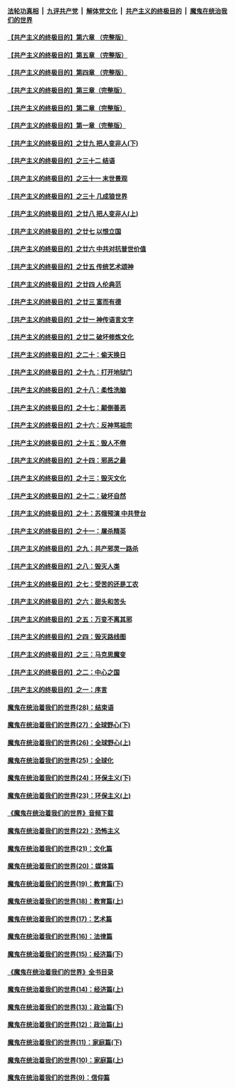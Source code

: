 ####  [法轮功真相](../../../../basic/blob/master/README.md?t=09010239) &nbsp;|&nbsp; [九评共产党](../../../../9ping.md/blob/master/README.md?t=09010239) &nbsp;|&nbsp; [解体党文化](../../../../jtdwh.md/blob/master/README.md?t=09010239)  &nbsp;|&nbsp; [共产主义的终极目的](../../../../gczydzjmd.md/blob/master/README.md?t=09010239) &nbsp;|&nbsp; [魔鬼在统治我们的世界](../../../../mgztzwmdsj.md/blob/master/README.md?t=09010239) 

#### [【共产主义的终极目的】第六章 （完整版）](../pages/nsc422/n11428913.md?t=09010239) 

#### [【共产主义的终极目的】第五章 （完整版）](../pages/nsc422/n11428912.md?t=09010239) 

#### [【共产主义的终极目的】第四章 （完整版）](../pages/nsc422/n11428907.md?t=09010239) 

#### [【共产主义的终极目的】第三章（完整版）](../pages/nsc422/n11428848.md?t=09010239) 

#### [【共产主义的终极目的】第二章（完整版）](../pages/nsc422/n11428831.md?t=09010239) 

#### [【共产主义的终极目的】第一章（完整版）](../pages/nsc422/n11417651.md?t=09010239) 

#### [【共产主义的终极目的】之廿九 把人变非人(下)](../pages/nsc422/n11344140.md?t=09010239) 

#### [【共产主义的终极目的】之三十二 结语](../pages/nsc422/n11360535.md?t=09010239) 

#### [【共产主义的终极目的】之三十一 末世景观](../pages/nsc422/n11351129.md?t=09010239) 

#### [【共产主义的终极目的】之三十 几成狼世界](../pages/nsc422/n11348280.md?t=09010239) 

#### [【共产主义的终极目的】之廿八 把人变非人(上)](../pages/nsc422/n11340492.md?t=09010239) 

#### [【共产主义的终极目的】之廿七 以恨立国](../pages/nsc422/n11336944.md?t=09010239) 

#### [【共产主义的终极目的】之廿六 中共对抗普世价值](../pages/nsc422/n11324785.md?t=09010239) 

#### [【共产主义的终极目的】之廿五 传统艺术颂神](../pages/nsc422/n11296396.md?t=09010239) 

#### [【共产主义的终极目的】之廿四 人伦典范](../pages/nsc422/n11296397.md?t=09010239) 

#### [【共产主义的终极目的】之廿三 富而有德](../pages/nsc422/n11283598.md?t=09010239) 

#### [【共产主义的终极目的】之廿一 神传语言文字](../pages/nsc422/n11263265.md?t=09010239) 

#### [【共产主义的终极目的】之廿二 破坏修炼文化](../pages/nsc422/n11245728.md?t=09010239) 

#### [【共产主义的终极目的】之二十：偷天换日](../pages/nsc422/n11238846.md?t=09010239) 

#### [【共产主义的终极目的】之十九：打开地狱门](../pages/nsc422/n11206376.md?t=09010239) 

#### [【共产主义的终极目的】之十八：柔性洗脑](../pages/nsc422/n11199994.md?t=09010239) 

#### [【共产主义的终极目的】之十七：颠倒善恶](../pages/nsc422/n11179782.md?t=09010239) 

#### [【共产主义的终极目的】之十六：反神骂祖宗](../pages/nsc422/n11166798.md?t=09010239) 

#### [【共产主义的终极目的】之十五：毁人不倦](../pages/nsc422/n11166792.md?t=09010239) 

#### [【共产主义的终极目的】之十四：邪恶之最](../pages/nsc422/n11150249.md?t=09010239) 

#### [【共产主义的终极目的】之十三：毁灭文化](../pages/nsc422/n11135227.md?t=09010239) 

#### [【共产主义的终极目的】之十二：破坏自然](../pages/nsc422/n11135214.md?t=09010239) 

#### [【共产主义的终极目的】之十：苏俄预演 中共登台](../pages/nsc422/n11118424.md?t=09010239) 

#### [【共产主义的终极目的】之十一：屠杀精英](../pages/nsc422/n11118442.md?t=09010239) 

#### [【共产主义的终极目的】之九：共产邪灵一路杀](../pages/nsc422/n11114139.md?t=09010239) 

#### [【共产主义的终极目的】之八：毁灭人类](../pages/nsc422/n11108503.md?t=09010239) 

#### [【共产主义的终极目的】之七：受苦的还是工农](../pages/nsc422/n11101809.md?t=09010239) 

#### [【共产主义的终极目的】之六：甜头和苦头](../pages/nsc422/n11096971.md?t=09010239) 

#### [【共产主义的终极目的】之五：万变不离其邪](../pages/nsc422/n11091285.md?t=09010239) 

#### [【共产主义的终极目的】之四：毁灭路线图](../pages/nsc422/n11086284.md?t=09010239) 

#### [【共产主义的终极目的】之三：马克思魔变](../pages/nsc422/n11061941.md?t=09010239) 

#### [【共产主义的终极目的】之二：中心之国](../pages/nsc422/n11047728.md?t=09010239) 

#### [【共产主义的终极目的】之一：序言](../pages/nsc422/n11086077.md?t=09010239) 

#### [魔鬼在统治着我们的世界(28)：结束语](../pages/nsc422/n10936246.md?t=09010239) 

#### [魔鬼在统治着我们的世界(27)：全球野心(下)](../pages/nsc422/n10928319.md?t=09010239) 

#### [魔鬼在统治着我们的世界(26)：全球野心(上)](../pages/nsc422/n10900318.md?t=09010239) 

#### [魔鬼在统治着我们的世界(25)：全球化](../pages/nsc422/n10788205.md?t=09010239) 

#### [魔鬼在统治着我们的世界(24)：环保主义(下)](../pages/nsc422/n10695307.md?t=09010239) 

#### [魔鬼在统治着我们的世界(23)：环保主义(上)](../pages/nsc422/n10688613.md?t=09010239) 

#### [《魔鬼在统治着我们的世界》音频下载](../pages/nsc422/n10635553.md?t=09010239) 

#### [魔鬼在统治着我们的世界(22)：恐怖主义](../pages/nsc422/n10614727.md?t=09010239) 

#### [魔鬼在统治着我们的世界(21)：文化篇](../pages/nsc422/n10597706.md?t=09010239) 

#### [魔鬼在统治着我们的世界(20)：媒体篇](../pages/nsc422/n10586579.md?t=09010239) 

#### [魔鬼在统治着我们的世界(19)：教育篇(下)](../pages/nsc422/n10564808.md?t=09010239) 

#### [魔鬼在统治着我们的世界(18)：教育篇(上)](../pages/nsc422/n10526970.md?t=09010239) 

#### [魔鬼在统治着我们的世界(17)：艺术篇](../pages/nsc422/n10499093.md?t=09010239) 

#### [魔鬼在统治着我们的世界(16)：法律篇](../pages/nsc422/n10485969.md?t=09010239) 

#### [魔鬼在统治着我们的世界(15)：经济篇(下)](../pages/nsc422/n10469975.md?t=09010239) 

#### [《魔鬼在统治着我们的世界》全书目录](../pages/nsc422/n10464261.md?t=09010239) 

#### [魔鬼在统治着我们的世界(14)：经济篇(上)](../pages/nsc422/n10457370.md?t=09010239) 

#### [魔鬼在统治着我们的世界(13)：政治篇(下)](../pages/nsc422/n10448270.md?t=09010239) 

#### [魔鬼在统治着我们的世界(12)：政治篇(上)](../pages/nsc422/n10444576.md?t=09010239) 

#### [魔鬼在统治着我们的世界(11)：家庭篇(下)](../pages/nsc422/n10440961.md?t=09010239) 

#### [魔鬼在统治着我们的世界(10)：家庭篇(上)](../pages/nsc422/n10435448.md?t=09010239) 

#### [魔鬼在统治着我们的世界(9)：信仰篇](../pages/nsc422/n10432159.md?t=09010239) 

